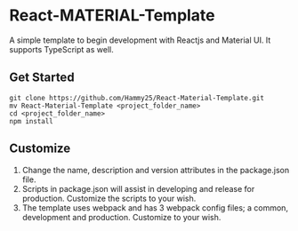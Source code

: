 # React-MATERIAL-Template

A simple template to begin development with Reactjs and Material UI. It supports TypeScript as well.

## Get Started
```
git clone https://github.com/Hammy25/React-Material-Template.git
mv React-Material-Template <project_folder_name>
cd <project_folder_name>
npm install
```

## Customize

1. Change the name, description and version attributes in the package.json file.
2. Scripts in package.json will assist in developing and release for production. Customize the scripts to your wish.
3. The template uses webpack and has 3 webpack config files; a common, development and production. Customize to your wish.